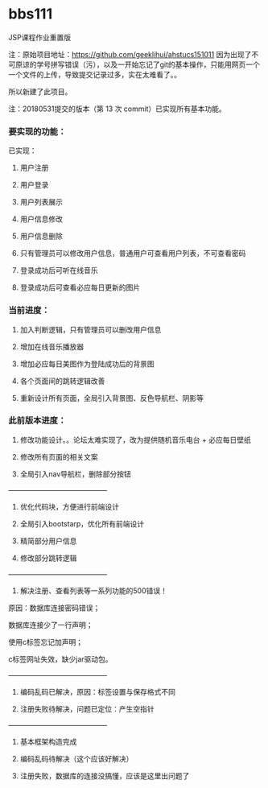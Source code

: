 # bbs111
JSP课程作业重置版

注：原始项目地址：https://github.com/geeklihui/ahstucs151011
因为出现了不可原谅的学号拼写错误（污），以及一开始忘记了git的基本操作，只能用网页一个一个文件的上传，导致提交记录过多，实在太难看了。。

所以新建了此项目。

注：20180531提交的版本（第 13 次 commit）已实现所有基本功能。

### 要实现的功能：

已实现：

1. 用户注册 

2. 用户登录 

3. 用户列表展示 

4. 用户信息修改 

5. 用户信息删除

6. 只有管理员可以修改用户信息，普通用户可查看用户列表，不可查看密码

7. 登录成功后可听在线音乐

8. 登录成功后可查看必应每日更新的图片


### 当前进度：

1. 加入判断逻辑，只有管理员可以删改用户信息

2. 增加在线音乐播放器

3. 增加必应每日美图作为登陆成功后的背景图

4. 各个页面间的跳转逻辑改善

5. 重新设计所有页面，全局引入背景图、反色导航栏、阴影等


### 此前版本进度：

1. 修改功能设计。。论坛太难实现了，改为提供随机音乐电台 + 必应每日壁纸

2. 修改所有页面的相关文案

3. 全局引入nav导航栏，删除部分按钮

——————————————

1. 优化代码块，方便进行前端设计

2. 全局引入bootstarp，优化所有前端设计

3. 精简部分用户信息

4. 修改部分跳转逻辑

——————————————

1. 解决注册、查看列表等一系列功能的500错误！

原因：数据库连接密码错误；

数据库连接少了一行声明；

使用c标签忘记加声明；

c标签网址失效，缺少jar驱动包。

——————————————

1. 编码乱码已解决，原因：标签设置与保存格式不同

2. 注册失败待解决，问题已定位：产生空指针

——————————————

1. 基本框架构造完成

2. 编码乱码待解决（这个应该好解决）

3. 注册失败，数据库的连接没搞懂，应该是这里出问题了

